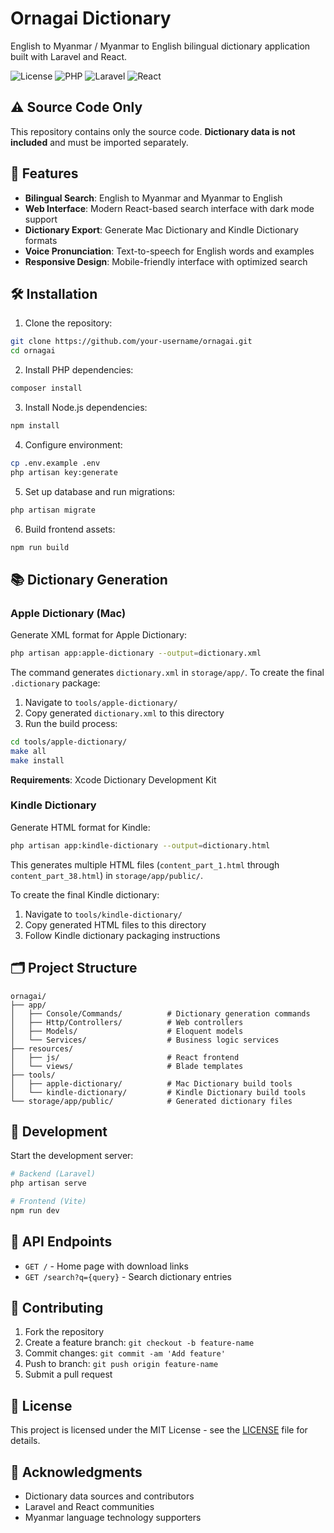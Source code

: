 # Ornagai Dictionary

English to Myanmar / Myanmar to English bilingual dictionary application built with Laravel and React.

![License](https://img.shields.io/badge/license-MIT-blue.svg)
![PHP](https://img.shields.io/badge/PHP-8.3%2B-blue.svg)
![Laravel](https://img.shields.io/badge/Laravel-12.x-red.svg)
![React](https://img.shields.io/badge/React-18.x-blue.svg)

## ⚠️ Source Code Only

This repository contains only the source code. **Dictionary data is not included** and must be imported separately.

## 🚀 Features

- **Bilingual Search**: English to Myanmar and Myanmar to English
- **Web Interface**: Modern React-based search interface with dark mode support
- **Dictionary Export**: Generate Mac Dictionary and Kindle Dictionary formats
- **Voice Pronunciation**: Text-to-speech for English words and examples
- **Responsive Design**: Mobile-friendly interface with optimized search

## 🛠️ Installation

1. Clone the repository:
```bash
git clone https://github.com/your-username/ornagai.git
cd ornagai
```

2. Install PHP dependencies:
```bash
composer install
```

3. Install Node.js dependencies:
```bash
npm install
```

4. Configure environment:
```bash
cp .env.example .env
php artisan key:generate
```

5. Set up database and run migrations:
```bash
php artisan migrate
```

6. Build frontend assets:
```bash
npm run build
```

## 📚 Dictionary Generation

### Apple Dictionary (Mac)

Generate XML format for Apple Dictionary:

```bash
php artisan app:apple-dictionary --output=dictionary.xml
```

The command generates `dictionary.xml` in `storage/app/`. To create the final `.dictionary` package:

1. Navigate to `tools/apple-dictionary/`
2. Copy generated `dictionary.xml` to this directory
3. Run the build process:
```bash
cd tools/apple-dictionary/
make all
make install
```

**Requirements**: Xcode Dictionary Development Kit

### Kindle Dictionary

Generate HTML format for Kindle:

```bash
php artisan app:kindle-dictionary --output=dictionary.html
```

This generates multiple HTML files (`content_part_1.html` through `content_part_38.html`) in `storage/app/public/`. 

To create the final Kindle dictionary:

1. Navigate to `tools/kindle-dictionary/`
2. Copy generated HTML files to this directory
3. Follow Kindle dictionary packaging instructions

## 🗂️ Project Structure

```
ornagai/
├── app/
│   ├── Console/Commands/          # Dictionary generation commands
│   ├── Http/Controllers/          # Web controllers
│   ├── Models/                    # Eloquent models
│   └── Services/                  # Business logic services
├── resources/
│   ├── js/                        # React frontend
│   └── views/                     # Blade templates
├── tools/
│   ├── apple-dictionary/          # Mac Dictionary build tools
│   └── kindle-dictionary/         # Kindle Dictionary build tools
└── storage/app/public/            # Generated dictionary files
```

## 🔧 Development

Start the development server:

```bash
# Backend (Laravel)
php artisan serve

# Frontend (Vite)
npm run dev
```

## 📖 API Endpoints

- `GET /` - Home page with download links
- `GET /search?q={query}` - Search dictionary entries

## 🤝 Contributing

1. Fork the repository
2. Create a feature branch: `git checkout -b feature-name`
3. Commit changes: `git commit -am 'Add feature'`
4. Push to branch: `git push origin feature-name`
5. Submit a pull request

## 📄 License

This project is licensed under the MIT License - see the [LICENSE](LICENSE) file for details.

## 🙏 Acknowledgments

- Dictionary data sources and contributors
- Laravel and React communities
- Myanmar language technology supporters